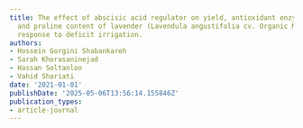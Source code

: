 ```yaml
---
title: The effect of abscisic acid regulator on yield, antioxidant enzymes activity
  and proline content of lavender (Lavendula angustifolia cv. Organic Munestead) in
  response to deficit irrigation.
authors:
- Hossein Gorgini Shabankareh
- Sarah Khorasaninejad
- Hassan Soltanloo
- Vahid Shariati
date: '2021-01-01'
publishDate: '2025-05-06T13:56:14.155846Z'
publication_types:
- article-journal
---
```

